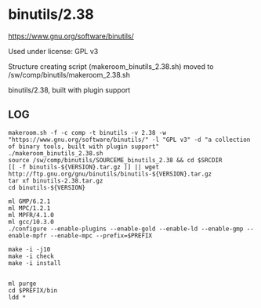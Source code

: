 binutils/2.38
=============

<https://www.gnu.org/software/binutils/>

Used under license:
GPL v3


Structure creating script (makeroom_binutils_2.38.sh) moved to /sw/comp/binutils/makeroom_2.38.sh



binutils/2.38, built with plugin support


LOG
---

    makeroom.sh -f -c comp -t binutils -v 2.38 -w "https://www.gnu.org/software/binutils/" -l "GPL v3" -d "a collection of binary tools, built with plugin support"
    ./makeroom_binutils_2.38.sh 
    source /sw/comp/binutils/SOURCEME_binutils_2.38 && cd $SRCDIR
    [[ -f binutils-${VERSION}.tar.gz ]] || wget http://ftp.gnu.org/gnu/binutils/binutils-${VERSION}.tar.gz
    tar xf binutils-2.38.tar.gz 
    cd binutils-${VERSION}

    ml GMP/6.2.1
    ml MPC/1.2.1
    ml MPFR/4.1.0
    ml gcc/10.3.0
    ./configure --enable-plugins --enable-gold --enable-ld --enable-gmp --enable-mpfr --enable-mpc --prefix=$PREFIX

    make -i -j10
    make -i check
    make -i install


    ml purge
    cd $PREFIX/bin
    ldd *
